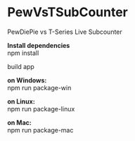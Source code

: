 # PewVsTSubCounter
PewDiePie vs T-Series Live Subcounter

<b>Install dependencies<br></b>
npm install

build app

<b>on Windows:<br></b>
npm run package-win

<b>on Linux: <br></b>
npm run package-linux

<b>on Mac:<br></b>
npm run package-mac
